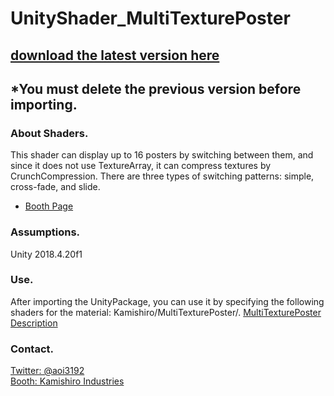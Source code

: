 # UnityShader_MultiTexturePoster
## [download the latest version here](https://github.com/AoiKamishiro/UnityShader_MultiTexturePoster/releases)
## *You must delete the previous version before importing.  
### About Shaders.
This shader can display up to 16 posters by switching between them, and since it does not use TextureArray, it can compress textures by CrunchCompression.
There are three types of switching patterns: simple, cross-fade, and slide.
* [Booth Page](https://kamishirolab.booth.pm/items/2483104)
### Assumptions.
Unity 2018.4.20f1
### Use.
After importing the UnityPackage, you can use it by specifying the following shaders for the material: Kamishiro/MultiTexturePoster/. 
[MultiTexturePoster Description](https://github.com/AoiKamishiro/UnityShader_MultiTexturePoster/blob/master/Description_EN.md)  
### Contact.
[Twitter: @aoi3192](https://twitter.com/aoi3192)  
[Booth: Kamishiro Industries](https://kamishirolab.booth.pm/)  